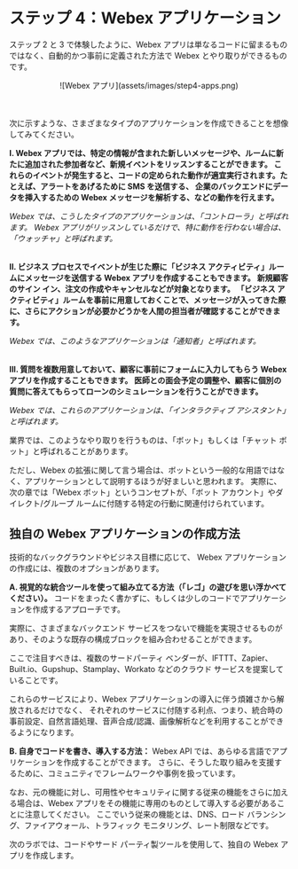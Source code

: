 # ステップ 4：Webex アプリケーション

ステップ 2 と 3 で体験したように、Webex アプリは単なるコードに留まるものではなく、自動的かつ事前に定義された方法で Webex とやり取りができるものです。

<div align="center">![Webex アプリ](assets/images/step4-apps.png)</div><br/><br/>


次に示すような、さまざまなタイプのアプリケーションを作成できることを想像してみてください。

**I. Webex アプリでは、特定の情報が含まれた新しいメッセージや、ルームに新たに追加された参加者など、新規イベントをリッスンすることができます。
これらのイベントが発生すると、コードの定められた動作が適宜実行されます。たとえば、アラートをあげるために SMS を送信する、
企業のバックエンドにデータを挿入するための Webex メッセージを解析する、などの動作を行えます。**

_Webex では、こうしたタイプのアプリケーションは、「コントローラ」と呼ばれます。
Webex アプリがリッスンしているだけで、特に動作を行わない場合は、「ウォッチャ」と呼ばれます。_
<br/><br/>

**II. ビジネス プロセスでイベントが生じた際に「ビジネス アクティビティ」ルームにメッセージを送信する Webex アプリを作成することもできます。
新規顧客のサイン イン、注文の作成やキャンセルなどが対象となります。
「ビジネス アクティビティ」ルームを事前に用意しておくことで、メッセージが入ってきた際に、さらにアクションが必要かどうかを人間の担当者が確認することができます。**

_Webex では、このようなアプリケーションは「通知者」と呼ばれます。_
<br/><br/>

**III. 質問を複数用意しておいて、顧客に事前にフォームに入力してもらう Webex アプリを作成することもできます。
医師との面会予定の調整や、顧客に個別の質問に答えてもらってローンのシミュレーションを行うことができます。**

_Webex では、これらのアプリケーションは、「インタラクティブ アシスタント」と呼ばれます。_


業界では、このようなやり取りを行うものは、「ボット」もしくは「チャット ボット」と呼ばれることがあります。

ただし、Webex の拡張に関して言う場合は、ボットという一般的な用語ではなく、アプリケーションとして説明するほうが好ましいと思われます。
実際に、次の章では「Webex ボット」というコンセプトが、「ボット アカウント」やダイレクト/グループ ルームに付随する特定の行動に関連付けられています。


## 独自の Webex アプリケーションの作成方法

技術的なバックグラウンドやビジネス目標に応じて、
Webex アプリケーションの作成には、複数のオプションがあります。

**A. 視覚的な統合ツールを使って組み立てる方法（「レゴ」の遊びを思い浮かべてください）。** コードをまったく書かずに、もしくは少しのコードでアプリケーションを作成するアプローチです。

実際に、さまざまなバックエンド サービスをつないで機能を実現させるものがあり、そのような既存の構成ブロックを組み合わせることができます。

ここで注目すべきは、複数のサードパーティ ベンダーが、IFTTT、Zapier、Built.io、Gupshup、Stamplay、Workato などのクラウド サービスを提案していることです。

これらのサービスにより、Webex アプリケーションの導入に伴う煩雑さから解放されるだけでなく、
それぞれのサービスに付随する利点、つまり、統合時の事前設定、自然言語処理、音声合成/認識、画像解析などを利用することができるようになります。


**B. 自身でコードを書き、導入する方法：** Webex API では、あらゆる言語でアプリケーションを作成することができます。
さらに、そうした取り組みを支援するために、コミュニティでフレームワークや事例を扱っています。

なお、元の機能に対し、可用性やセキュリティに関する従来の機能をさらに加える場合は、Webex アプリをその機能に専用のものとして導入する必要があることに注意してください。
ここでいう従来の機能とは、DNS、ロード バランシング、ファイアウォール、トラフィック モニタリング、レート制限などです。


次のラボでは、コードやサード パーティ製ツールを使用して、独自の Webex アプリを作成します。
